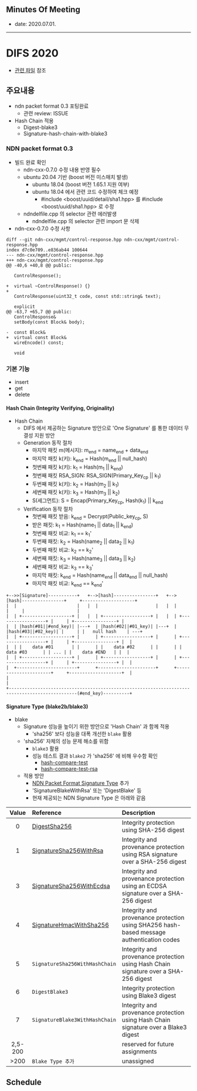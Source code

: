 ## Minutes Of Meeting

- date: 2020.07.01.

---

# DIFS 2020

- [관련 파일](https://github.com/uni2u/difs/blob/master/reference/difs_2020.pdf) 참조

## 주요내용

- ndn packet format 0.3 포팅완료
  - 관련 review: ISSUE
- Hash Chain 적용
  - Digest-blake3
  - Signature-hash-chain-with-blake3

### NDN packet format 0.3

- 빌드 완료 확인
  - ndn-cxx-0.7.0 수정 내용 반영 필수 
  - ubuntu 20.04 기반 (boost 버전 미스매치 발생)
    - ubuntu 18.04 (boost 버전 1.65.1 지원 여부)
    - ubuntu 18.04 에서 관련 코드 수정하여 체크 예정
      - #include <boost/uuid/detail/sha1.hpp> 를 #include <boost/uuid/sha1.hpp> 로 수정
  - ndndelfile.cpp 의 selector 관련 에러발생
    - ndndelfile.cpp 의 selector 관련 import 문 삭제
- ndn-cxx-0.7.0 수정 사항
  
```
diff --git ndn-cxx/mgmt/control-response.hpp ndn-cxx/mgmt/control-response.hpp
index d7c0e709..e836ab44 100644
--- ndn-cxx/mgmt/control-response.hpp
+++ ndn-cxx/mgmt/control-response.hpp
@@ -40,6 +40,8 @@ public:
 
   ControlResponse();
 
+  virtual ~ControlResponse() {}
+
   ControlResponse(uint32_t code, const std::string& text);
 
   explicit
@@ -63,7 +65,7 @@ public:
   ControlResponse&
   setBody(const Block& body);
 
-  const Block&
+  virtual const Block&
   wireEncode() const;
 
   void
```

### 기본 기능

- insert
- get
- delete

#### Hash Chain (Integrity Verifying, Originality)

- Hash Chain
  - DIFS 에서 제공하는 Signature 방안으로 'One Signature' 를 통한 데이터 무결성 지원 방안
  - Generation 동작 절차
    - 마지막 패킷 m(메시지): m<sub>end</sub> = name<sub>end</sub> + data<sub>end</sub>
    - 마지막 패킷 k(키): k<sub>end</sub> = Hash(m<sub>end</sub> || null_hash)
    - 첫번째 패킷 k(키): k<sub>1</sub> = Hash(m<sub>1</sub> || k<sub>end</sub>)
    - 첫번째 패킷 RSA_SIGN: RSA_SIGN(Primary_Key<sub>cp</sub> || k<sub>1</sub>)
    - 두번째 패킷 k(키): k<sub>2</sub> = Hash(m<sub>2</sub> || k<sub>1</sub>)
    - 세번째 패킷 k(키): k<sub>3</sub> = Hash(m<sub>3</sub> || k<sub>2</sub>)
    - S(세그먼트): S = Encap(Primary_Key<sub>cp</sub>, Hash(k<sub>1</sub>) || k<sub>end</sub>
  - Verification 동작 절차
    - 첫번째 패킷 받음: k<sub>end</sub> = Decrypt(Public_key<sub>cp</sub>, S)
    - 받은 패킷: k<sub>1</sub> = Hash(name<sub>1</sub> || data<sub>1</sub> || k<sub>end</sub>)
    - 첫번째 패킷 비교: k<sub>1</sub> == k<sub>1</sub>'
    - 두번째 패킷: k<sub>2</sub> = Hash(name<sub>2</sub> || data<sub>2</sub> || k<sub>1</sub>)
    - 두번째 패킷 비교: k<sub>2</sub> == k<sub>2</sub>'
    - 세번째 패킷: k<sub>3</sub> = Hash(name<sub>3</sub> || data<sub>3</sub> || k<sub>2</sub>)
    - 세번째 패킷 비교: k<sub>3</sub> == k<sub>3</sub>'
    - 마지막 패킷: k<sub>end</sub> = Hash(name<sub>end</sub> || data<sub>end</sub> || null_hash)
    - 마지막 패킷 비교: k<sub>end</sub> == k<sub>end</sub>'

```
+-->>[Signature]-----------+   +-->[hash]----------------+   +-->[hash]----------------+     +--------------------+
|  |                       |   |  |                      |   |  |                      |     |                    |
|  | +-------------------+ |   |  | +------------------+ |   |  | +------------------+ |     | +----------------+ |
|  | |hash(#01||#end_key)| |---+  | |hash(#02||#01_key)| |---+  | |hash(#03||#02_key)| |     | |   null hash    | ---+
|  | +-------------------+ |      | +------------------+ |      | +------------------+ |     | +----------------+ |  |
|  | |    data #01       | |      | |    data #02      | |      | |    data #03      | | ... | |    data #END   | |  |
|  | +-------------------+ |      | +------------------+ |      | +------------------+ |     | +----------------+ |  |
|  +-----------------------+      +----------------------+      +----------------------+     +--------------------+  |
|                                                                                                                    |
+------------------------------------------------------------------------------------------------(#end_key)----------+
```

#### Signature Type (blake2b/blake3)

- blake
  - Signature 성능을 높이기 위한 방안으로 'Hash Chain' 과 함께 적용
    - 'sha256' 보다 성능을 대폭 개선한 `blake` 활용
  - 'sha256' 자체의 성능 문제 해소를 위함
    - `blake3` 활용
    - 성능 테스트 결과 `blake2` 가 'sha256' 에 비해 우수함 확인
      - [hash-compare-test](https://github.com/uni2u/difs/blob/master/reference/hash-compare-test%20(7).pdf)
      - [hash-compare-test-rsa](https://github.com/uni2u/difs/blob/master/reference/hash-compare-test-rsa%20(1).pdf)
  - 적용 방안
    - [NDN Packet Format Signature Type](https://named-data.net/doc/NDN-packet-spec/current/signature.html) 추가
    - 'SignatureBlakeWithRsa' 또는 'DigestBlake' 등
    - 현재 제공되는 NDN Signature Type 은 아래와 같음

| Value | Reference | Description |
|:---:|:---|:---|
| 0 | [DigestSha256](https://named-data.net/doc/NDN-packet-spec/current/signature.html#digestsha256) | Integrity protection using SHA-256 digest |
| 1 | [SignatureSha256WithRsa](https://named-data.net/doc/NDN-packet-spec/current/signature.html#signaturesha256withrsa) | Integrity and provenance protection using RSA signature over a SHA-256 digest |
| 3 | [SignatureSha256WithEcdsa](https://named-data.net/doc/NDN-packet-spec/current/signature.html#signaturesha256withecdsa) | Integrity and provenance protection using an ECDSA signature over a SHA-256 digest |
| 4 | [SignatureHmacWithSha256](https://named-data.net/doc/NDN-packet-spec/current/signature.html#signaturehmacwithsha256) | Integrity and provenance protection using SHA256 hash-based message authentication codes |
| 5 | `SignatureSha256WithHashChain` | Integrity and provenance protection using Hash Chain signature over a SHA-256 digest |
| 6 | `DigestBlake3` | Integrity protection using Blake3 digest |
| 7 | `SignatureBlake3WithHashChain` | Integrity and provenance protection using Hash Chain signature over a Blake3 digest |
| 2,5-200 | | reserved for future assignments |
| >200 | `Blake Type 추가` | unassigned |

## Schedule
